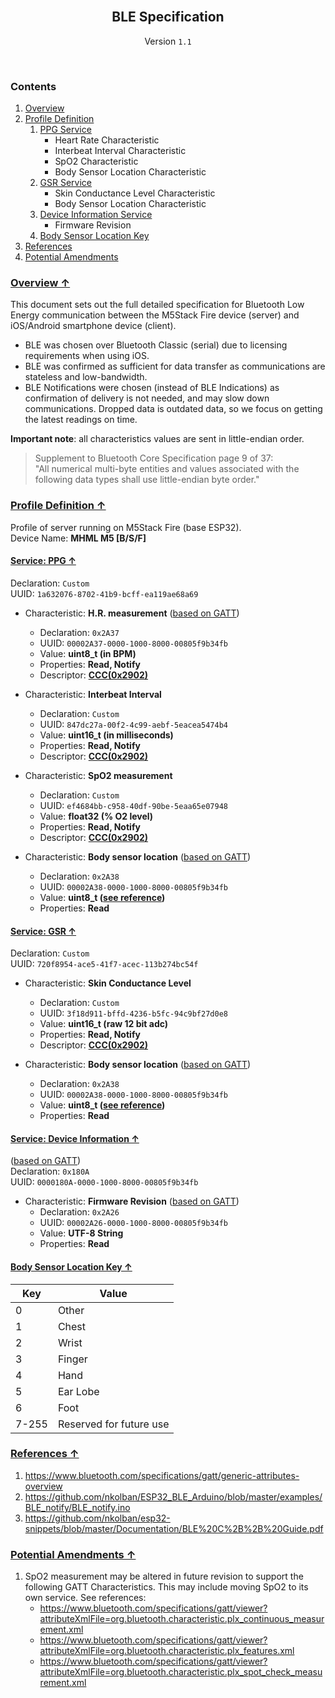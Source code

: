 <h2 align="center"><br>BLE Specification</h2>

<p align="center">
Version <code>1.1</code>
</p>
<br>

### Contents

1. [Overview](#overview-)
1. [Profile Definition](#profile-definition-)
   1. [PPG Service](#service-ppg-)
      - Heart Rate Characteristic
      - Interbeat Interval Characteristic
      - SpO2 Characteristic
      - Body Sensor Location Characteristic
   1. [GSR Service](#service-gsr-)
      - Skin Conductance Level Characteristic
      - Body Sensor Location Characteristic
   1. [Device Information Service](#service-device-information-)
      - Firmware Revision
   1. [Body Sensor Location Key](#body-sensor-location-key-)
1. [References](#references-)
1. [Potential Amendments](#potential-amendments-)

### [Overview ↑](#contents)

This document sets out the full detailed specification for Bluetooth Low Energy communication between the M5Stack Fire
device (server) and iOS/Android smartphone device (client).

- BLE was chosen over Bluetooth Classic (serial) due to licensing requirements when using iOS.
- BLE was confirmed as sufficient for data transfer as communications are stateless and low-bandwidth.
- BLE Notifications were chosen (instead of BLE Indications) as confirmation of delivery is not needed, and may 
slow down communications. Dropped data is outdated data, so we focus on getting the latest readings on time.

**Important note**: all characteristics values are sent in little-endian order. 
> Supplement to Bluetooth Core Specification page 9 of 37:  
> "All numerical multi-byte entities and values associated with the following data types shall use little-endian byte order."

### [Profile Definition ↑](#contents)

Profile of server running on M5Stack Fire (base ESP32).  
Device Name: **MHML M5 [B/S/F]**  

#### [Service: PPG ↑](#contents)

Declaration: `Custom`  
UUID: `1a632076-8702-41b9-bcff-ea119ae68a69`

- Characteristic: **H.R. measurement** ([based on GATT](https://www.bluetooth.com/specifications/gatt/viewer?attributeXmlFile=org.bluetooth.characteristic.heart_rate_measurement.xml))
  - Declaration: `0x2A37`
  - UUID: `00002A37-0000-1000-8000-00805f9b34fb`
  - Value: **uint8_t (in BPM)**
  - Properties: **Read, Notify**
  - Descriptor: [**CCC(0x2902)**](https://www.bluetooth.com/specifications/gatt/viewer?attributeXmlFile=org.bluetooth.descriptor.gatt.client_characteristic_configuration.xml)

- Characteristic: **Interbeat Interval**   
  - Declaration: `Custom`
  - UUID: `847dc27a-00f2-4c99-aebf-5eacea5474b4`
  - Value: **uint16_t (in milliseconds)**
  - Properties: **Read, Notify**
  - Descriptor: [**CCC(0x2902)**](https://www.bluetooth.com/specifications/gatt/viewer?attributeXmlFile=org.bluetooth.descriptor.gatt.client_characteristic_configuration.xml)

- Characteristic: **SpO2 measurement**
  - Declaration: `Custom`
  - UUID: `ef4684bb-c958-40df-90be-5eaa65e07948`
  - Value: **float32 (% O2 level)**
  - Properties: **Read, Notify**
  - Descriptor: [**CCC(0x2902)**](https://www.bluetooth.com/specifications/gatt/viewer?attributeXmlFile=org.bluetooth.descriptor.gatt.client_characteristic_configuration.xml)

- Characteristic: **Body sensor location** ([based on GATT](https://www.bluetooth.com/specifications/gatt/viewer?attributeXmlFile=org.bluetooth.characteristic.body_sensor_location.xml))
  - Declaration: `0x2A38`
  - UUID: `00002A38-0000-1000-8000-00805f9b34fb`
  - Value: **uint8_t ([see reference](#body-sensor-location-key))**
  - Properties: **Read**

#### [Service: GSR ↑](#contents)

Declaration: `Custom`  
UUID: `720f8954-ace5-41f7-acec-113b274bc54f`  

- Characteristic: **Skin Conductance Level**
  - Declaration: `Custom`
  - UUID: `3f18d911-bffd-4236-b5fc-94c9bf27d0e8`
  - Value: **uint16_t (raw 12 bit adc)**
  - Properties: **Read, Notify**
  - Descriptor: [**CCC(0x2902)**](https://www.bluetooth.com/specifications/gatt/viewer?attributeXmlFile=org.bluetooth.descriptor.gatt.client_characteristic_configuration.xml)

- Characteristic: **Body sensor location** ([based on GATT](https://www.bluetooth.com/specifications/gatt/viewer?attributeXmlFile=org.bluetooth.characteristic.body_sensor_location.xml))
  - Declaration: `0x2A38`
  - UUID: `00002A38-0000-1000-8000-00805f9b34fb`
  - Value: **uint8_t ([see reference](#body-sensor-location-key))**
  - Properties: **Read**

#### [Service: Device Information ↑](#contents)

([based on GATT](https://www.bluetooth.com/specifications/gatt/viewer?attributeXmlFile=org.bluetooth.service.device_information.xml))  
Declaration: `0x180A`  
UUID: `0000180A-0000-1000-8000-00805f9b34fb`  

  - Characteristic: **Firmware Revision** ([based on GATT](https://www.bluetooth.com/specifications/gatt/viewer?attributeXmlFile=org.bluetooth.characteristic.firmware_revision_string.xml))  
    - Declaration: `0x2A26`
    - UUID: `00002A26-0000-1000-8000-00805f9b34fb`
    - Value: **UTF-8 String**
    - Properties: **Read**

#### [Body Sensor Location Key ↑](#contents)

| Key | Value |
| --- | ----- |
| 0   | Other |
| 1   | Chest |
| 2   | Wrist |
| 3   | Finger|
| 4   | Hand  |
| 5   | Ear Lobe|
| 6   | Foot  |
| 7-255 | Reserved for future use |

### [References ↑](#contents)

1. https://www.bluetooth.com/specifications/gatt/generic-attributes-overview
1. https://github.com/nkolban/ESP32_BLE_Arduino/blob/master/examples/BLE_notify/BLE_notify.ino
1. https://github.com/nkolban/esp32-snippets/blob/master/Documentation/BLE%20C%2B%2B%20Guide.pdf

### [Potential Amendments ↑](#contents)

1. SpO2 measurement may be altered in future revision to support the following GATT Characteristics. 
   This may include moving SpO2 to its own service. See references:
   - https://www.bluetooth.com/specifications/gatt/viewer?attributeXmlFile=org.bluetooth.characteristic.plx_continuous_measurement.xml
   - https://www.bluetooth.com/specifications/gatt/viewer?attributeXmlFile=org.bluetooth.characteristic.plx_features.xml
   - https://www.bluetooth.com/specifications/gatt/viewer?attributeXmlFile=org.bluetooth.characteristic.plx_spot_check_measurement.xml


